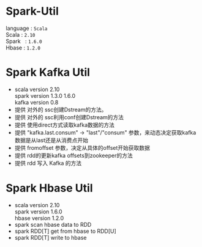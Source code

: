 # Spark-Util 

language : `Scala` <br>
Scala   : `2.10` <br>
Spark   : `1.6.0` <br>
Hbase   : `1.2.0` <br>
 # Spark Kafka Util <br>
 * scala version 2.10 <br>
 spark version 1.3.0 1.6.0 <br>
 kafka version 0.8 <br>
 * 提供 对外的 ssc创建Dstream的方法。
 * 提供 对外的 ssc利用conf创建Dstream的方法
 * 提供 使用direct方式读取kafka数据的方法
 * 提供 "kafka.last.consum" -> "last"/"consum" 参数，来动态决定获取kafka数据是从last还是从消费点开始
 * 提供 fromoffset 参数，决定从具体的offset开始获取数据
 * 提供 rdd的更新kafka offsets到zookeeper的方法
 * 提供 rdd 写入 Kafka 的方法
 # Spark Hbase Util <br>
 * scala version 2.10 <br>
   spark version 1.6.0 <br>
   hbase version 1.2.0
* spark scan hbase data to RDD
* spark RDD[T] get from hbase to RDD[U]
* spark RDD[T] write to hbase


